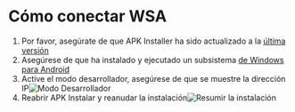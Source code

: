 # Cómo conectar WSA
1. Por favor, asegúrate de que APK Installer ha sido actualizado a la [última versión](https://www.microsoft.com/store/productId/9P2JFQ43FPPG "APK Installer")
2. Asegúrese de que ha instalado y ejecutado un subsistema [de Windows para Android](https://www.microsoft.com/store/productId/9P3395VX91NR)
3. Active el modo desarrollador, asegúrese de que se muestre la dirección IP![Modo Desarrollador](https://raw.githubusercontent.com/Paving-Base/APK-Installer/screenshots/Documents/Tutorials/How%20To%20Connect%20WSA/Images/Snipaste_2022-10-02_19-02-09.png)
4. Reabrir APK Instalar y reanudar la instalación![Resumir la instalación](https://raw.githubusercontent.com/Paving-Base/APK-Installer/screenshots/Documents/Tutorials/How%20To%20Connect%20WSA/Images/Snipaste_2022-10-02_17-34-04.png)
